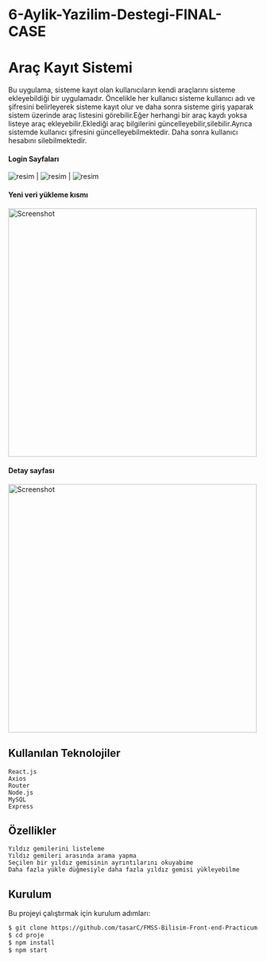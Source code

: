 # 6-Aylik-Yazilim-Destegi-FINAL-CASE
# Araç Kayıt Sistemi


 Bu uygulama, sisteme kayıt olan kullanıcıların kendi araçlarını sisteme ekleyebildiği bir uygulamadır. Öncelikle her kullanıcı sisteme kullanıcı adı ve şifresini belirleyerek sisteme kayıt olur ve daha sonra sisteme giriş yaparak sistem üzerinde araç  listesini görebilir.Eğer herhangi bir araç kaydı yoksa listeye araç ekleyebilir.Eklediği araç bilgilerini güncelleyebilir,silebilir.Ayrıca  sistemde kullanıcı şifresini güncelleyebilmektedir. Daha sonra kullanıcı hesabını silebilmektedir.
 
 #### Login Sayfaları
![resim](https://github.com/tasarC/6-Aylik-Yazilim-Destegi-FINAL-CASE/assets/81915186/f90c2990-846d-424e-8d17-262b8b3e8022) | ![resim](https://github.com/tasarC/6-Aylik-Yazilim-Destegi-FINAL-CASE/assets/81915186/07487f7a-32df-46be-bc35-c82fe8ba7c12) | ![resim](https://github.com/tasarC/6-Aylik-Yazilim-Destegi-FINAL-CASE/assets/81915186/3ea005fc-d7bb-4586-a94d-1715fc875fbb)





#### Yeni veri yükleme kısmı
<img src="https://user-images.githubusercontent.com/81915186/235326800-d4468908-70c7-41c6-9f7f-6f58bcec978f.png" alt="Screenshot" width="500">

#### Detay sayfası
<img src="https://user-images.githubusercontent.com/81915186/235326811-9db64ff0-8fc9-490f-b7d0-c57ed346d14e.png" alt="Screenshot" width="500">

## Kullanılan Teknolojiler

    React.js
    Axios
    Router
    Node.js
    MySQL
    Express
    
    
## Özellikler

    Yıldız gemilerini listeleme
    Yıldız gemileri arasında arama yapma
    Seçilen bir yıldız gemisinin ayrıntılarını okuyabime
    Daha fazla yükle düğmesiyle daha fazla yıldız gemisi yükleyebilme 

## Kurulum

Bu projeyi çalıştırmak için kurulum adımları:

```sh
$ git clone https://github.com/tasarC/FMSS-Bilisim-Front-end-Practicum-FINAL-CASE.git
$ cd proje
$ npm install
$ npm start



